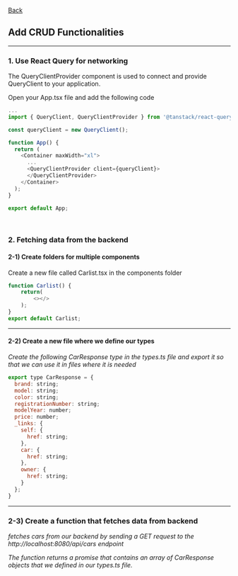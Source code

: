 [Back](README.md)

## Add CRUD Functionalities

<hr>


### 1. Use React Query for networking

The QueryClientProvider component is used to connect and provide QueryClient to your application.

Open your App.tsx file and add the following code
```javascript
...
import { QueryClient, QueryClientProvider } from '@tanstack/react-query';

const queryClient = new QueryClient();

function App() {
  return (
    <Container maxWidth="xl">
      ...
      <QueryClientProvider client={queryClient}>
      </QueryClientProvider>
    </Container>
  );
}

export default App;
```

&nbsp;

### 2. Fetching data from the backend

#### 2-1) Create folders for multiple components

Create a new file called Carlist.tsx in the components folder
```javascript
function Carlist() {
    return(
        <></>
    );
}
export default Carlist;
```

<hr>

#### 2-2) Create a new file where we define our types

_Create the following CarResponse type in the types.ts file and export it so that we can use it in files where it is needed_
```javascript
export type CarResponse = {
  brand: string;
  model: string;
  color: string;
  registrationNumber: string;
  modelYear: number;
  price: number;
  _links: {
    self: {
      href: string;
    },
    car: {
      href: string;
    },
    owner: {
      href: string;
    }
  };
}
```

<hr>

### 2-3) Create a function that fetches data from backend

_fetches cars from our backend by sending a GET request to the http://localhost:8080/api/cars endpoint_

_The function returns a promise that contains an array of CarResponse objects that we defined in our types.ts file._



